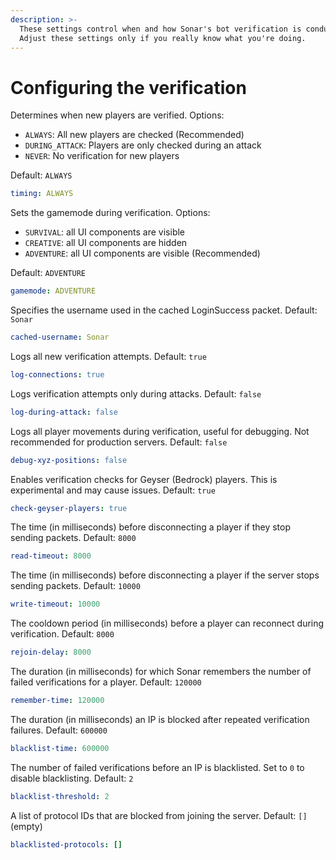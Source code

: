 ```yaml
---
description: >-
  These settings control when and how Sonar's bot verification is conducted.
  Adjust these settings only if you really know what you're doing.
---
```


# Configuring the verification

Determines when new players are verified. Options:

* `ALWAYS`: All new players are checked (Recommended)
* `DURING_ATTACK`: Players are only checked during an attack
* `NEVER`: No verification for new players

Default: `ALWAYS`

```yaml
timing: ALWAYS
```

Sets the gamemode during verification. Options:&#x20;

* `SURVIVAL`: all UI components are visible
* `CREATIVE`: all UI components are hidden
* `ADVENTURE`: all UI components are visible (Recommended)

Default: `ADVENTURE`

```yaml
gamemode: ADVENTURE
```

Specifies the username used in the cached LoginSuccess packet. Default: `Sonar`

```yaml
cached-username: Sonar
```

Logs all new verification attempts. Default: `true`

```yaml
log-connections: true
```

Logs verification attempts only during attacks. Default: `false`

```yaml
log-during-attack: false
```

Logs all player movements during verification, useful for debugging. Not recommended for production servers. Default: `false`

```yaml
debug-xyz-positions: false
```

Enables verification checks for Geyser (Bedrock) players. This is experimental and may cause issues. Default: `true`

```yaml
check-geyser-players: true
```

The time (in milliseconds) before disconnecting a player if they stop sending packets. Default: `8000`

```yaml
read-timeout: 8000
```

The time (in milliseconds) before disconnecting a player if the server stops sending packets. Default: `10000`

```yaml
write-timeout: 10000
```

The cooldown period (in milliseconds) before a player can reconnect during verification. Default: `8000`

```yaml
rejoin-delay: 8000
```

The duration (in milliseconds) for which Sonar remembers the number of failed verifications for a player. Default: `120000`

```yaml
remember-time: 120000
```

The duration (in milliseconds) an IP is blocked after repeated verification failures. Default: `600000`

```yaml
blacklist-time: 600000
```

The number of failed verifications before an IP is blacklisted. Set to `0` to disable blacklisting. Default: `2`

```yaml
blacklist-threshold: 2
```

A list of protocol IDs that are blocked from joining the server. Default: `[]` (empty)

```yaml
blacklisted-protocols: []
```
